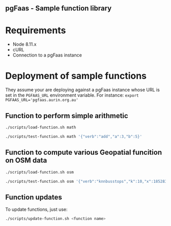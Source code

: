 ## pgFaas - Sample function library

# Requirements

* Node 8.11.x
* cURL
* Connection to a pgFaas instance


# Deployment of sample functions

They assume your are deploying against a pgFaas instance whose URL is
set in the `PGFAAS_URL` environment variable.
 For instance: `export PGFAAS_URL='pgfaas.aurin.org.au'`


## Function to perform simple arithmetic

```bash
./scripts/load-function.sh math
```
```bash
./scripts/test-function.sh math '{"verb":"add","a":3,"b":5}'

```


## Function to compute various Geopatial funcition on OSM data
```bash
./scripts/load-function.sh osm
```
```bash
./scripts/test-function.sh osm '{"verb":"knnbusstops","k":10,"x":18528319,"y":-2544029}'
```


## Function updates

To update functions, just use:
```bash
./scripts/update-function.sh <function name>
